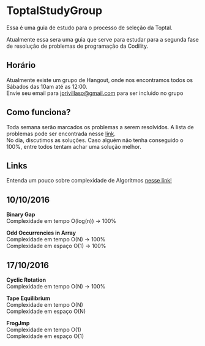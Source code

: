 # ToptalStudyGroup
Essa é uma guia de estudo para o processo de seleção da Toptal.

Atualmente essa sera uma guia que serve para estudar para a segunda fase de resolução
de problemas de programação da Codility.

## Horário
Atualmente existe um grupo de Hangout, onde nos encontramos todos os Sábados das 10am
até as 12:00.  
Envie seu email para jprivillaso@gmail.com para ser incluido no grupo

## Como funciona?
Toda semana serão marcados os problemas a serem resolvidos. A lista de problemas pode ser encontrada
nesse [link](https://codility.com/programmers/lessons/).  
No dia, discutimos as soluções. Caso alguém não tenha conseguido o 100%, entre todos tentam achar uma solução melhor.

## Links
Entenda um pouco sobre complexidade de Algoritmos [nesse link!](http://bigocheatsheet.com/)

## 10/10/2016

**Binary Gap**  
  Complexidade em tempo O(log(n)) -> 100%  

**Odd Occurrencies in Array**  
  Complexidade em tempo O(N) -> 100%  
  Complexidade em espaço O(1) -> 100%  

## 17/10/2016  

**Cyclic Rotation**  
  Complexidade em tempo O(N) -> 100%  

**Tape Equilibrium**  
  Complexidade em tempo O(N)  
  Complexidade em espaço O(N)  

**FrogJmp**  
  Complexidade em tempo O(1)  
  Complexidade em espaço O(1)  
